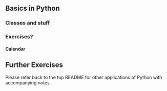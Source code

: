 ## Basics in Python

### Classes and stuff

### Exercises?

#### Calendar

## Further Exercises

Please refer back to the top README for other applications of Python with accompanying notes.